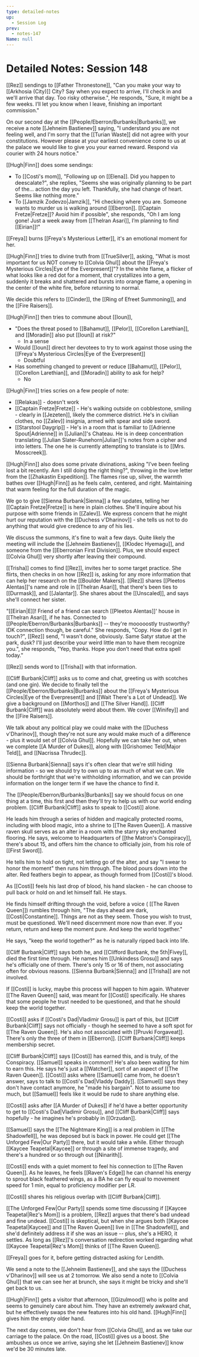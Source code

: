 ```yaml
---
type: detailed-notes
up:
  - Session Log
prev:
  - notes-147
Name: null
---
```

# Detailed Notes: Session 148

[[Rez]] sendings to [[Father Thronestone]], "Can you make your way to [[Arkhosia (City)]] City? Say when you expect to arrive, I'll check in and we'll arrive that day. Too risky otherwise.", He responds, "Sure, it might be a few weeks. I’ll let you know when I leave, finishing an important commission."

On our second day at the [[People/Eberron/Burbanks|Burbanks]], we receive a note [[Jehneim Bastienev]] saying, "I understand you are not feeling well, and I'm sorry that the [[Turian Waste]] did not agree with your constitutions. However please at your earliest convenience come to us at the palace we would like to give you your earned reward. Respond via courier with 24 hours notice."

[[Hugh|Finn]] does some sendings:
* To [[Costi's mom]], "Following up on [[Elena]]. Did you happen to deescalate?", she replies, "Seems she was originally planning to be part of the… action the day you left. Thankfully, she had change of heart. Seems like nothing more."
* To [[Jamzik Zodevzo|Jamzik]], "Hi checking where you are. Someone wants to murder us is walking around [[Eberron]]. [[Captain Fretze|Fretze]]? Avoid him if possible", she responds, "Oh I am long gone! Just a week away from [[Thelran Asari]], I’m planning to find [[Eirian]]!"

[[Freya]] burns [[Freya's Mysterious Letter]], it's an emotional moment for her. 

[[Hugh|Finn]] tries to divine truth from [[TrueSilver]], asking, "What is most important for us NOT convey to [[Colvia Ghul]] about the [[Freya's Mysterious Circles|Eye of the Everpresent]]"? In the white flame, a flicker of what looks like a red dot for a moment, that crystallizes into a gem, suddenly it breaks and shattered and bursts into orange flame, a opening in the center of the white fire, before returning to normal. 

We decide this refers to [[Cinder]], the [[Ring of Efreet Summoning]], and the [[Fire Raisers]]. 

[[Hugh|Finn]] then tries to commune about [[Ioun]], 
* "Does the threat posed to [[Bahamut]], [[Pelor]], [[Corellon Larethian]], and [[Moradin]] also put [[Ioun]] at risk?"
	* In a sense
* Would [[Ioun]] direct her devotees to try to work against those using the [[Freya's Mysterious Circles|Eye of the Everpresent]]
	* Doubtful
* Has something changed to prevent or reduce [[Bahamut]], [[Pelor]], [[Corellon Larethian]], and [[Moradin]] ability to ask for help?
	* No

[[Hugh|Finn]] tries scries on a few people of note:
* [[Relakas]] - doesn't work
* [[Captain Fretze|Fretze]] - He's walking outside on cobblestone, smiling - clearly in [[Jezeten]], likely the commerce district. He's in civilian clothes, no [[Zalev]] insignia, armed with spear and side sword. 
* [[Starstool Daygrip]] - He's in a room that is familiar to [[Adrienne Spout|Adrienne]] in [[Julian]]'s Chateau. He is in deep concentration translating [[Julian Slater-Runehorn|Julian]]'s notes from a cipher and into letters. The one he is currently attempting to translate is to [[Mrs. Mosscreek]].

[[Hugh|Finn]] also does some private divinations, asking "I’ve been feeling lost a bit recently. Am I still doing the right thing?", throwing in the love letter from the [[Zhakastin Expedition]]. The flames rise up, silver, the warmth bathes over [[Hugh|Finn]] as he feels calm, centered, and right. Maintaining that warm feeling for the full duration of the magic. 

We go to give [[Sienna Burbank|Sienna]] a few updates, telling her [[Captain Fretze|Fretze]] is here in plain clothes. She'll inquire about his purpose with some friends in [[Zalev]]. We express concern that he might hurt our reputation with the [[Duchess v'Dharinov]] - she tells us not to do anything that would give credence to any of his lies. 

We discuss the summons, it's fine to wait a few days. Quite likely the meeting will include the [[Jehneim Bastienev]], [[Klodec Hyemagu]], and someone from the [[Eberronian First Division]]. Plus, we should expect [[Colvia Ghul]] very shortly after leaving their compound. 

[[Trisha]] comes to find [[Rez]], invites her to some target practice. She flirts, then checks in on how [[Rez]] is, asking for any more information that can help her research on the [[Boulder Makers]]. [[Rez]] shares [[Pleetos Alentas]]'s name and role in [[Thelran Asari]], that there's been ties to [[Durmask]], and [[Jalantar]]. She shares about the [[Unscaled]], and says she'll connect her sister. 

"[[Eirian|E]]! Friend of a friend can search [[Pleetos Alentas]]' house in [[Thelran Asari]], if he has. Connected to [[People/Eberron/Burbanks|Burbanks]] -- they're mooooostly trustworthy? IDK connection though, be careful." She responds, "Copy. How do I get in touch?", [[Rez]] send, "I wasn't done, obviously. Same Satyr statue at the park, dusk? I'll just describe your weird little man to have them recognize you.", she responds, "Yep, thanks. Hope you don’t need that extra spell today."

[[Rez]] sends word to [[Trisha]] with that information. 

[[Cliff Burbank|Cliff]] asks us to come and chat, greeting us with scotches (and one gin). We decide to finally tell the [[People/Eberron/Burbanks|Burbanks]] about the [[Freya's Mysterious Circles|Eye of the Everpresent]] and [[Wait There's a Lot of Undead]]. We give a background on [[Morthos]] and [[The Silver Hand]]. [[Cliff Burbank|Cliff]] was absolutely weird about them. We cover [[Winifey]] and the [[Fire Raisers]]. 

We talk about any political play we could make with the [[Duchess v'Dharinov]], though they're not sure any would make much of a difference - plus it would set of [[Colvia Ghul]]. Hopefully we can take her out, when we complete [[A Murder of Dukes]], along with [[Grishomec Teld|Major Teld]], and [[Nacrissa Thrudec]]. 

[[Sienna Burbank|Sienna]] says it's often clear that we're still hiding information - so we should try to own up to as much of what we can. We should be forthright that we're withholding information, and we can provide information on the longer term if we have the chance to find it. 

The [[People/Eberron/Burbanks|Burbanks]] say we should focus on one thing at a time, this first and then they'll try to help us with our world ending problem. [[Cliff Burbank|Cliff]] asks to speak to [[Costi]] alone. 

He leads him through a series of hidden and magically protected rooms, including with blood magic, into a shrine to [[The Raven Queen]]. A massive raven skull serves as an alter in a room with the starry sky enchanted flooring. He says, welcome to Headquarters of [[the Matron's Conspiracy]], there's about 15, and offers him the chance to officially join, from his role of [[First Sword]]. 

He tells him to hold on tight, not letting go of the alter, and say "I swear to honor the moment" then runs him through. The blood pours down into the alter. Red feathers begin to appear, as though formed from [[Costi]]'s blood. 

As [[Costi]] feels his last drop of blood, his hand slacken - he can choose to pull back or hold on and let himself fall. He stays. 

He finds himself drifting through the void, before a voice ( [[The Raven Queen]]) rumbles through him, "The days ahead are dark, [[Costi|Constantine]]. Things are not as they seem. Those you wish to trust, must be questioned. We'll need discernment more now than ever. If you return, return and keep the moment pure. And keep the world together."

He says, "keep the world together?" as he is naturally ripped back into life. 

[[Cliff Burbank|Cliff]] says both he, and [[Clifford Burbank, the 5th|Fivey]], died the first time through. He names him [[Unkindess Grosu]] and says he's officially one of them. There's only 15 or 16 of them, not associating often for obvious reasons. [[Sienna Burbank|Sienna]] and [[Trisha]] are not involved. 

If [[Costi]] is lucky, maybe this process will happen to him again. Whatever [[The Raven Queen]] said, was meant for [[Costi]] specifically. He shares that some people he trust needed to be questioned, and that he should keep the world together. 

[[Costi]] asks if [[Costi's Dad|Vladimir Grosu]] is part of this, but [[Cliff Burbank|Cliff]] says not officially - though he seemed to have a soft spot for [[The Raven Queen]]. He's also not associated with [[Pruvki Forgaveat]]. There's only the three of them in [[Eberron]]. [[Cliff Burbank|Cliff]] keeps membership secret. 

[[Cliff Burbank|Cliff]] says [[Costi]] has earned this, and is truly, of the Conspiracy. [[Samuel]] speaks in common!! He's also been waiting for him to earn this. He says he's just a [[Watcher]], sort of an aspect of [[The Raven Queen]]. [[Costi]] asks where [[Samuel]] came from, he doesn't answer, says to talk to [[Costi's Dad|Vladdy Daddy]]. [[Samuel]] says they don't have contact anymore, he "made his bargain". Not to assume too much, but [[Samuel]] feels like it would be rude to share anything else. 

[[Costi]] asks after [[A Murder of Dukes]] if he'd have a better opportunity to get to [[Costi's Dad|Vladimir Grosu]], and [[Cliff Burbank|Cliff]] says hopefully - he imagines he's probably in [[Orzudan]]. 

[[Samuel]] says the [[The Nightmare King]] is a real problem in [[The Shadowfell]], he was deposed but is back in power. He could get [[The Unforged Few|Our Party]] there, but it would take a while. Either through [[Kaycee Teapetal|Kaycee]] or through a site of immense tragedy, and there's a hundred or so through out [[Ninarith]]. 

[[Costi]] ends with a quiet moment to feel his connection to [[The Raven Queen]]. As he leaves, he feels [[Raven's Edge]] he can channel his energy to sprout black feathered wings, as a BA he can fly equal to movement speed for 1 min, equal to proficiency modifier per LR. 

[[Costi]] shares his religious overlap with [[Cliff Burbank|Cliff]]. 

[[The Unforged Few|Our Party]] spends some time discussing if [[Kaycee Teapetal|Rez's Mom]] is a problem, [[Rez]] argues that there's bad undead and fine undead. [[Costi]] is skeptical, but when she argues both [[Kaycee Teapetal|Kaycee]] and [[The Raven Queen]] live in [[The Shadowfell]], and she'd definitely address it if she was an issue -- plus, she's a HERO, it settles. As long as [[Rez]]'s conversation redirection worked regarding what [[Kaycee Teapetal|Rez's Mom]] thinks of [[The Raven Queen]]. 

[[Freya]] goes for it, before getting distracted asking for Lendith. 

We send a note to the [[Jehneim Bastienev]], and she says the [[Duchess v'Dharinov]] will see us at 2 tomorrow. We also send a note to [[Colvia Ghul]] that we can see her at brunch, she says it might be tricky and she'll get back to us. 

[[Hugh|Finn]] gets a visitor that afternoon, [[Gizulmood]] who is polite and seems to genuinely care about him. They have an extremely awkward chat, but he effectively swaps the new features into his old hand. [[Hugh|Finn]] gives him the empty older hand. 

The next day comes, we don't hear from [[Colvia Ghul]], and as we take our carriage to the palace. On the road, [[Costi]] gives us a boost. She ambushes us once we arrive, saying she let [[Jehneim Bastienev]] know we'd be 30 minutes late. 

